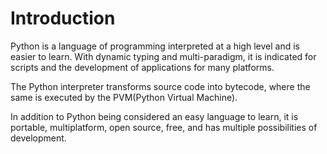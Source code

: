 # Introduction

Python is a language of programming interpreted at a high level and is easier to learn. With dynamic typing and multi-paradigm, it is indicated for scripts and the development of applications for many platforms.

The Python interpreter transforms source code into bytecode, where the same is executed by the PVM(Python Virtual Machine).

In addition to Python being considered an easy language to learn, it is portable, multiplatform, open source, free, and has multiple possibilities of development.
